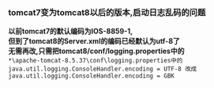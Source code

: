 ### tomcat7变为tomcat8以后的版本,启动日志乱码的问题


**以前tomcat7的默认编码为IOS-8859-1,  
但到了tomcat8的Server.xml的编码已经默认为utf-8了  
无需再改,只需把tomcat8/conf/logging.properties中的**  
`*\apache-tomcat-8.5.37\conf\logging.properties中的
java.util.logging.ConsoleHandler.encoding = UTF-8
改成
java.util.logging.ConsoleHandler.encoding = GBK`

